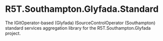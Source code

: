 # R5T.Southampton.Glyfada.Standard
The IGitOperator-based (Glyfada) ISourceControlOperator (Southampton) standard services aggregation library for the R5T.Southampton.Glyfada project.
